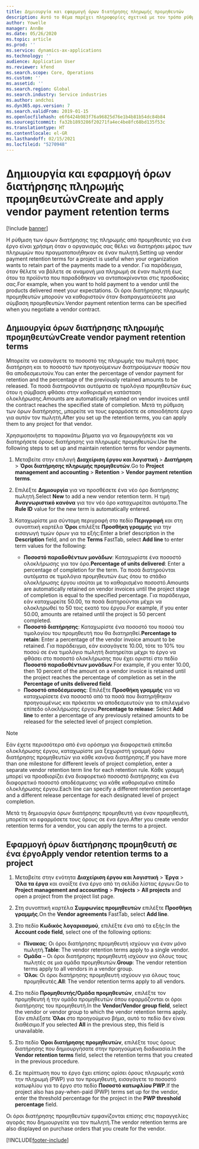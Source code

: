 ```yaml
---
title: Δημιουργία και εφαρμογή όρων διατήρησης πληρωμής προμηθευτών
description: Αυτό το θέμα παρέχει πληροφορίες σχετικά με τον τρόπο ρύθμισης και διατήρησης των όρων διατήρησης για πληρωμές προμηθευτών.
author: Yowelle
manager: AnnBe
ms.date: 05/26/2020
ms.topic: article
ms.prod: ''
ms.service: dynamics-ax-applications
ms.technology: ''
audience: Application User
ms.reviewer: kfend
ms.search.scope: Core, Operations
ms.custom: ''
ms.assetid: ''
ms.search.region: Global
ms.search.industry: Service industries
ms.author: andchoi
ms.dyn365.ops.version: 7
ms.search.validFrom: 2019-01-15
ms.openlocfilehash: e6f6424b983f76a96825d76e1b4b81b54dc84b84
ms.sourcegitcommit: fa32b1893286f20271fa4ec4be8fc68bd135f53c
ms.translationtype: HT
ms.contentlocale: el-GR
ms.lasthandoff: 02/15/2021
ms.locfileid: "5270948"
---
```

# <a name="create-and-apply-vendor-payment-retention-terms"></a><span data-ttu-id="9ea33-103">Δημιουργία και εφαρμογή όρων διατήρησης πληρωμής προμηθευτών</span><span class="sxs-lookup"><span data-stu-id="9ea33-103">Create and apply vendor payment retention terms</span></span>

[!include [banner](../includes/banner.md)] 

<span data-ttu-id="9ea33-104">Η ρύθμιση των όρων διατήρησης της πληρωμής από προμηθευτές για ένα έργο είναι χρήσιμη όταν ο οργανισμός σας θέλει να διατηρήσει μέρος των πληρωμών που πραγματοποιήθηκαν σε έναν πωλητή.</span><span class="sxs-lookup"><span data-stu-id="9ea33-104">Setting up vendor payment retention terms for a project is useful when your organization wants to retain part of the payments made to a vendor.</span></span> <span data-ttu-id="9ea33-105">Για παράδειγμα, όταν θέλετε να βάλετε σε αναμονή μια πληρωμή σε έναν πωλητή έως ότου τα προϊόντα που παραδόθηκαν να ανταποκρίνονται στις προσδοκίες σας.</span><span class="sxs-lookup"><span data-stu-id="9ea33-105">For example, when you want to hold payment to a vendor until the products delivered meet your expectations.</span></span> <span data-ttu-id="9ea33-106">Οι όροι διατήρησης πληρωμής προμηθευτών μπορούν να καθοριστούν όταν διαπραγματεύεστε μια σύμβαση προμηθευτών.</span><span class="sxs-lookup"><span data-stu-id="9ea33-106">Vendor payment retention terms can be specified when you negotiate a vendor contract.</span></span>

## <a name="create-vendor-payment-retention-terms"></a><span data-ttu-id="9ea33-107">Δημιουργία όρων διατήρησης πληρωμής προμηθευτών</span><span class="sxs-lookup"><span data-stu-id="9ea33-107">Create vendor payment retention terms</span></span>

<span data-ttu-id="9ea33-108">Μπορείτε να εισαγάγετε το ποσοστό της πληρωμής του πωλητή προς διατήρηση και το ποσοστό των προηγούμενων διατηρούμενων ποσών που θα αποδεσμευτούν.</span><span class="sxs-lookup"><span data-stu-id="9ea33-108">You can enter the percentage of vendor payment for retention and the percentage of the previously retained amounts to be released.</span></span> <span data-ttu-id="9ea33-109">Τα ποσά διατηρούνται αυτόματα σε τιμολόγια προμηθευτών έως ότου η σύμβαση φθάσει στην καθορισμένη κατάσταση ολοκλήρωσης.</span><span class="sxs-lookup"><span data-stu-id="9ea33-109">Amounts are automatically retained on vendor invoices until the contract reaches the specified state of completion.</span></span> <span data-ttu-id="9ea33-110">Μετά τη ρύθμιση των όρων διατήρησης, μπορείτε να τους εφαρμόσετε σε οποιοδήποτε έργο για αυτόν τον πωλητή.</span><span class="sxs-lookup"><span data-stu-id="9ea33-110">After you set up the retention terms, you can apply them to any project for that vendor.</span></span>

<span data-ttu-id="9ea33-111">Χρησιμοποιήστε τα παρακάτω βήματα για να δημιουργήσετε και να διατηρήσετε όρους διατήρησης για πληρωμές προμηθευτών.</span><span class="sxs-lookup"><span data-stu-id="9ea33-111">Use the following steps to set up and maintain retention terms for vendor payments.</span></span> 

1. <span data-ttu-id="9ea33-112">Μεταβείτε στην επιλογή **Διαχείριση έργου και λογιστική** > **Διατήρηση** > **Όροι διατήρησης πληρωμής προμηθευτών**.</span><span class="sxs-lookup"><span data-stu-id="9ea33-112">Go to **Project management and accounting** > **Retention** > **Vendor payment retention terms**.</span></span>
2. <span data-ttu-id="9ea33-113">Επιλέξτε **Δημιουργία** για να προσθέσετε ένα νέο όρο διατήρησης πωλητή.</span><span class="sxs-lookup"><span data-stu-id="9ea33-113">Select **New** to add a new vendor retention term.</span></span> <span data-ttu-id="9ea33-114">Η τιμή **Αναγνωριστικό κανόνα** για τον νέο όρο καταχωρείται αυτόματα.</span><span class="sxs-lookup"><span data-stu-id="9ea33-114">The **Rule ID** value for the new term is automatically entered.</span></span> 
3. <span data-ttu-id="9ea33-115">Καταχωρίστε μια σύντομη περιγραφή στο πεδίο **Περιγραφή** και στη συνοπτική καρτέλα **Όροι** επιλέξτε **Προσθήκη γραμμής** για την εισαγωγή τιμών όρων για τα εξής:</span><span class="sxs-lookup"><span data-stu-id="9ea33-115">Enter a brief description in the **Description** field, and on the **Terms** FastTab, select **Add line** to enter term values for the following:</span></span>

   - <span data-ttu-id="9ea33-116">**Ποσοστό παραδοθέντων μονάδων**: Καταχωρίστε ένα ποσοστό ολοκλήρωσης για τον όρο.</span><span class="sxs-lookup"><span data-stu-id="9ea33-116">**Percentage of units delivered**: Enter a percentage of completion for the term.</span></span> <span data-ttu-id="9ea33-117">Τα ποσά διατηρούνται αυτόματα σε τιμολόγια προμηθευτών έως ότου το στάδιο ολοκλήρωσης έργου ισούται με το καθορισμένο ποσοστό.</span><span class="sxs-lookup"><span data-stu-id="9ea33-117">Amounts are automatically retained on vendor invoices until the project stage of completion is equal to the specified percentage.</span></span> <span data-ttu-id="9ea33-118">Για παράδειγμα, εάν καταχωρείτε 50.00, τα ποσά διατηρούνται μέχρι να ολοκληρωθεί το 50 τοις εκατό του έργου.</span><span class="sxs-lookup"><span data-stu-id="9ea33-118">For example, if you enter 50.00, amounts are retained until the project is 50 percent completed.</span></span>
   - <span data-ttu-id="9ea33-119">**Ποσοστό διατήρησης**: Καταχωρίστε ένα ποσοστό του ποσού του τιμολογίου του προμηθευτή που θα διατηρηθεί.</span><span class="sxs-lookup"><span data-stu-id="9ea33-119">**Percentage to retain**: Enter a percentage of the vendor invoice amount to be retained.</span></span> <span data-ttu-id="9ea33-120">Για παράδειγμα, εάν εισαγάγετε 10.00, τότε το 10% του ποσού σε ένα τιμολόγιο πωλητή διατηρείται μέχρι το έργο να φθάσει στο ποσοστό ολοκλήρωσης που έχει οριστεί στο πεδίο **Ποσοστό παραδοθέντων μονάδων**.</span><span class="sxs-lookup"><span data-stu-id="9ea33-120">For example, if you enter 10.00, then 10 percent of the amount on a vendor invoice is retained until the project reaches the percentage of completion as set in the **Percentage of units delivered field**.</span></span>
   - <span data-ttu-id="9ea33-121">**Ποσοστό αποδέσμευσης**: Επιλέξτε **Προσθήκη γραμμής** για να καταχωρίσετε ένα ποσοστό από τα ποσά που διατηρήθηκαν προηγουμένως και πρόκειται να αποδεσμευτούν για το επιλεγμένο επίπεδο ολοκλήρωσης έργου.</span><span class="sxs-lookup"><span data-stu-id="9ea33-121">**Percentage to release**: Select **Add line** to enter a percentage of any previously retained amounts to be released for the selected level of project completion.</span></span>

> [!NOTE]
> <span data-ttu-id="9ea33-122">Εάν έχετε περισσότερα από ένα ορόσημα για διαφορετικά επίπεδα ολοκλήρωσης έργου, καταχωρίστε μια ξεχωριστή γραμμή όρου διατήρησης προμηθευτών για κάθε κανόνα διατήρησης.</span><span class="sxs-lookup"><span data-stu-id="9ea33-122">If you have more than one milestone for different levels of project completion, enter a separate vendor retention term line for each retention rule.</span></span> <span data-ttu-id="9ea33-123">Κάθε γραμμή μπορεί να προσδιορίζει ένα διαφορετικό ποσοστό διατήρησης και ένα διαφορετικό ποσοστό αποδέσμευσης για κάθε καθορισμένο επίπεδο ολοκλήρωσης έργου.</span><span class="sxs-lookup"><span data-stu-id="9ea33-123">Each line can specify a different retention percentage and a different release percentage for each designated level of project completion.</span></span>

<span data-ttu-id="9ea33-124">Μετά τη δημιουργία όρων διατήρησης προμηθευτή για έναν προμηθευτή, μπορείτε να εφαρμόσετε τους όρους σε ένα έργο.</span><span class="sxs-lookup"><span data-stu-id="9ea33-124">After you create vendor retention terms for a vendor, you can apply the terms to a project.</span></span>

## <a name="apply-vendor-retention-terms-to-a-project"></a><span data-ttu-id="9ea33-125">Εφαρμογή όρων διατήρησης προμηθευτή σε ένα έργο</span><span class="sxs-lookup"><span data-stu-id="9ea33-125">Apply vendor retention terms to a project</span></span>

1. <span data-ttu-id="9ea33-126">Μεταβείτε στην ενότητα **Διαχείριση έργου και λογιστική** > **Έργα** > **Όλα τα έργα** και ανοίξτε ένα έργο από τη σελίδα λίστας έργων.</span><span class="sxs-lookup"><span data-stu-id="9ea33-126">Go to **Project management and accounting** > **Projects** > **All projects** and open a project from the project list page.</span></span>
2. <span data-ttu-id="9ea33-127">Στη συνοπτική καρτέλα **Συμφωνίες προμηθευτών** επιλέξτε **Προσθήκη γραμμής**.</span><span class="sxs-lookup"><span data-stu-id="9ea33-127">On the **Vendor agreements** FastTab, select **Add line**.</span></span>
3. <span data-ttu-id="9ea33-128">Στο πεδίο **Κωδικός λογαριασμού**, επιλέξτε ένα από τα εξής:</span><span class="sxs-lookup"><span data-stu-id="9ea33-128">In the **Account code field**, select one of the following options:</span></span> 

   - <span data-ttu-id="9ea33-129">**Πίνακας**: Οι όροι διατήρησης προμηθευτή ισχύουν για έναν μόνο πωλητή.</span><span class="sxs-lookup"><span data-stu-id="9ea33-129">**Table**: The vendor retention terms apply to a single vendor.</span></span>
   - <span data-ttu-id="9ea33-130">**Ομάδα** – Οι όροι διατήρησης προμηθευτή ισχύουν για όλους τους πωλητές σε μια ομάδα προμηθευτών.</span><span class="sxs-lookup"><span data-stu-id="9ea33-130">**Group**: The vendor retention terms apply to all vendors in a vendor group.</span></span>
   - <span data-ttu-id="9ea33-131">**Όλοι**: Οι όροι διατήρησης προμηθευτή ισχύουν για όλους τους προμηθευτές.</span><span class="sxs-lookup"><span data-stu-id="9ea33-131">**All**: The vendor retention terms apply to all vendors.</span></span>

4. <span data-ttu-id="9ea33-132">Στο πεδίο **Προμηθευτής/Ομάδα προμηθευτών**, επιλέξτε τον προμηθευτή ή την ομάδα προμηθευτών όπου εφαρμόζονται οι όροι διατήρησης του προμηθευτή.</span><span class="sxs-lookup"><span data-stu-id="9ea33-132">In the **Vendor/Vendor group field**, select the vendor or vendor group to which the vendor retention terms apply.</span></span> <span data-ttu-id="9ea33-133">Εάν επιλέξατε **Όλοι** στο προηγούμενο βήμα, αυτό το πεδίο δεν είναι διαθέσιμο.</span><span class="sxs-lookup"><span data-stu-id="9ea33-133">If you selected **All** in the previous step, this field is unavailable.</span></span>
5. <span data-ttu-id="9ea33-134">Στο πεδίο **Όροι διατήρησης προμηθευτών**, επιλέξτε τους όρους διατήρησης που δημιουργήσατε στην προηγούμενη διαδικασία.</span><span class="sxs-lookup"><span data-stu-id="9ea33-134">In the **Vendor retention terms** field, select the retention terms that you created in the previous procedure.</span></span>
6. <span data-ttu-id="9ea33-135">Σε περίπτωση που το έργο έχει επίσης ορίσει όρους πληρωμής κατά την πληρωμή (PWP) για τον προμηθευτή, εισαγάγετε το ποσοστό κατωφλίου για το έργο στο πεδίο **Ποσοστό κατωφλίου PWP**.</span><span class="sxs-lookup"><span data-stu-id="9ea33-135">If the project also has pay-when-paid (PWP) terms set up for the vendor, enter the threshold percentage for the project in the **PWP threshold percentage** field.</span></span>

<span data-ttu-id="9ea33-136">Οι όροι διατήρησης προμηθευτών εμφανίζονται επίσης στις παραγγελίες αγοράς που δημιουργείτε για τον πωλητή.</span><span class="sxs-lookup"><span data-stu-id="9ea33-136">The vendor retention terms are also displayed on purchase orders that you create for the vendor.</span></span>


[!INCLUDE[footer-include](../includes/footer-banner.md)]